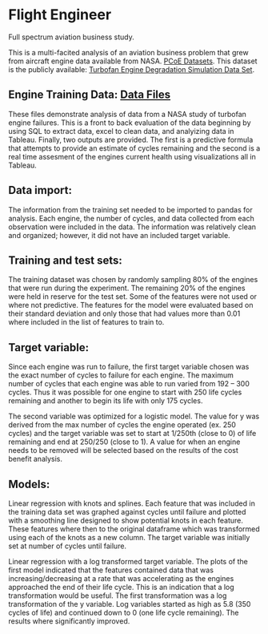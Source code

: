 # Flight Engineer
Full spectrum aviation business study. 

This is a multi-facited analysis of an aviation business problem that grew from aircraft engine data available from NASA. [PCoE Datasets](https://ti.arc.nasa.gov/tech/dash/groups/pcoe/prognostic-data-repository/). This dataset is the publicly available: [Turbofan Engine Degradation Simulation Data Set](https://ti.arc.nasa.gov/tech/dash/groups/pcoe/prognostic-data-repository/publications/#turbofan).

## Engine Training Data: [Data Files](https://github.com/fischtank44/Engine_training_data/tree/master/Data_Files) 

These files demonstrate analysis of data from a NASA study of turbofan engine failures. This is a front to back evaluation of the data beginning by using SQL to extract data, excel to clean data, and analyizing data in Tableau. Finally, two outputs are provided. The first is a predictive formula that attempts to provide an estimate of cycles remaining and the second is a real time assesment of the engines current health using visualizations all in Tableau. 


## Data import:

The information from the training set needed to be imported to pandas for analysis. Each engine, the number of cycles, and data collected from each observation were included in the data. The information was relatively clean and organized; however, it did not have an included target variable. 


## Training and test sets:

The training dataset was chosen by randomly sampling 80% of the engines that were run during the experiment. The remaining 20% of the engines were held in reserve for the test set. Some of the features were not used or where not predictive. The features for the model were evaluated based on their standard deviation and only those that had values more than  0.01 where included in the list of features to train to.   


## Target variable:

Since each engine was run to failure, the first target variable chosen was the exact number of cycles to failure for each engine. The maximum number of cycles that each engine was able to run varied from 192 – 300 cycles. Thus it was possible for one engine to start with 250 life cycles remaining and another to begin its life with only 175 cycles. 

The second variable was optimized for a logistic model. The value for y was derived from the max number of cycles the engine operated (ex. 250 cycles) and the target variable was set to start at 1/250th (close to 0) of life remaining and end at 250/250 (close to 1). A value for when an engine needs to be removed will be selected based on the results of the cost benefit analysis.


## Models:
Linear regression with knots and splines. 
Each feature that was included in the training data set was graphed against cycles until failure and plotted with a smoothing line designed to show potential knots in each feature. These features where then to the original dataframe which was transformed using each of the knots as a new column.  The target variable was initially set at number of cycles until failure.

Linear regression with a log transformed target variable.
The plots of the first model indicated that the features contained data that was increasing/decreasing at a rate that was accelerating as the engines approached the end of their life cycle.  This is an indication that a log transformation would be useful. The first transformation was a log transformation of the y variable. Log variables started as high as 5.8 (350 cycles of life) and continued down to 0 (one life cycle remaining). The results where significantly improved.   

